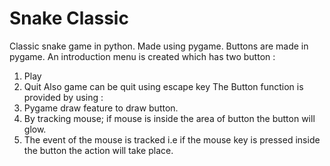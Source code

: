 # Snake Classic
Classic snake game in python.
Made using pygame.
Buttons are made in pygame. 
An introduction menu is created which has two button :
  1. Play   
  2. Quit
Also game can be quit using escape key
The Button function is provided by using :
  1. Pygame draw feature to draw button.
  2. By tracking mouse; if mouse is inside the area of button the button will glow.
  3. The event of the mouse is tracked i.e if the mouse key is pressed inside the button the action will take place.

